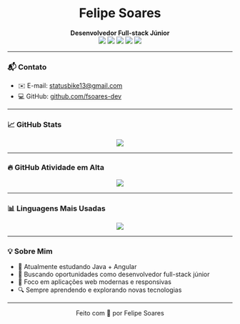 <h1 align="center">Felipe Soares</h1>

<p align="center">
  <b>Desenvolvedor Full-stack Júnior</b><br/>
  <img src="https://img.shields.io/badge/Java-ED8B00?style=for-the-badge&logo=java&logoColor=white"/>
  <img src="https://img.shields.io/badge/Angular-DD0031?style=for-the-badge&logo=angular&logoColor=white"/>
  <img src="https://img.shields.io/badge/JavaScript-F7DF1E?style=for-the-badge&logo=javascript&logoColor=black"/>
  <img src="https://img.shields.io/badge/HTML5-E34F26?style=for-the-badge&logo=html5&logoColor=white"/>
  <img src="https://img.shields.io/badge/CSS3-1572B6?style=for-the-badge&logo=css3&logoColor=white"/>
</p>

---

### 📬 Contato

- ✉️ E-mail: statusbike13@gmail.com  
- 💻 GitHub: [github.com/fsoares-dev](https://github.com/fsoares-dev)

---

### 📈 GitHub Stats

<p align="center">
  <img src="https://github-readme-stats.vercel.app/api?username=fsoares-dev&show_icons=true&theme=github_dark&hide_border=true" />
</p>

---

### 🔥 GitHub Atividade em Alta

<p align="center">
  <img src="https://github-readme-streak-stats.herokuapp.com/?user=fsoares-dev&theme=github-dark-blue&hide_border=true" />
</p>

---

### 📊 Linguagens Mais Usadas

<p align="center">
  <img src="https://github-readme-stats.vercel.app/api/top-langs/?username=fsoares-dev&layout=compact&theme=github_dark&hide_border=true" />
</p>

---

### 💡 Sobre Mim

- 🌱 Atualmente estudando Java + Angular
- 💼 Buscando oportunidades como desenvolvedor full-stack júnior
- 📌 Foco em aplicações web modernas e responsivas
- 🔍 Sempre aprendendo e explorando novas tecnologias

---

<p align="center">
  Feito com 💙 por Felipe Soares
</p>
